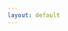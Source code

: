 ```yaml
---
layout: default
---
```


<style>
.iframe-container {
  overflow: hidden;
  // Calculated from the aspect ration of the content (in case of 16:9 it is 9/16= 0.5625)
  padding-top: 58.59%;
  position: relative;
}
 
.iframe-container iframe {
   border: 0;
   height: 100%;
   left: 0;
   position: absolute;
   top: 0;
   width: 100%;
}
</style>

<body>
<div class="iframe-container">
<iframe src="https://itch.io/embed-upload/1719250?color=333333" allowfullscreen=" style="border:none;"></iframe>
</div>
</body>

